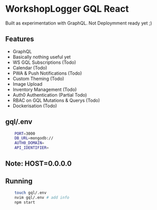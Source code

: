 # WorkshopLogger GQL React

Built as experimentation with GraphQL. Not Deploymment ready yet ;)

## Features

- GraphQL
- Basically nothing useful yet
- WS GQL Subscriptions (Todo)
- Calendar (Todo)
- PWA & Push Notifications (Todo)
- Custom Theming (Todo)
- Image Upload
- Inventory Management (Todo)
- Auth0 Authentication (Partial Todo)
- RBAC on GQL Mutations & Querys (Todo)
- Dockerisation (Todo)

## gql/.env

```bash
    PORT=3000
    DB_URL=mongodb://
    AUTH0_DOMAIN=
    API_IDENTIFIER=
```

## Note: HOST=0.0.0.0

## Running

```bash
    touch gql/.env
    nvim gql/.env # add info
    npm start
```

